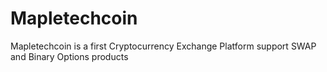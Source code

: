 # Mapletechcoin
Mapletechcoin is a first Cryptocurrency Exchange Platform support SWAP and Binary Options products
